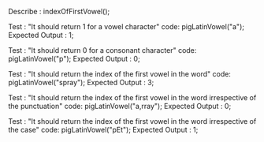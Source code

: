Describe : indexOfFirstVowel();

Test : "It should return 1 for a vowel character"
code:
pigLatinVowel("a");
Expected Output : 1;

Test : "It should return 0 for a consonant character"
code:
pigLatinVowel("p");
Expected Output : 0;

Test : "It should return the index of the first vowel in the word"
code:
pigLatinVowel("spray");
Expected Output : 3;

Test : "It should return the index of the first vowel in the word irrespective of the punctuation"
code:
pigLatinVowel("a,rray");
Expected Output : 0;

Test : "It should return the index of the first vowel in the word irrespective of the case"
code:
pigLatinVowel("pEt");
Expected Output : 1;